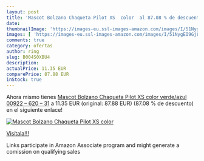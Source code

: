 ```yaml
---
layout: post
title: 'Mascot Bolzano Chaqueta Pilot XS  color  al 87.08 % de descuento'
date: 
thumbnailImage: 'https://images-eu.ssl-images-amazon.com/images/I/51NygEI9GjL._SL200_.jpg'
images: [ 'https://images-eu.ssl-images-amazon.com/images/I/51NygEI9GjL._SL200_.jpg' ]
comments: true
category: ofertas
author: ring
slug: B004S0XBU4
description:
actualPrice: 11.35 EUR
comparePrice: 87.88 EUR
inStock: true
---
```


Ahora mismo tienes [Mascot Bolzano Chaqueta Pilot XS  color verde/azul  00922 – 620 – 31](https://www.amazon.es/dp/B004S0XBU4/?tag=tolees-21) a 11.35 EUR (original: 87.88 EUR) (87.08 %  de descuento) en el siguiente enlace!

[![Mascot Bolzano Chaqueta Pilot XS  color ](https://images-eu.ssl-images-amazon.com/images/I/51NygEI9GjL._SL200_.jpg)](https://www.amazon.es/dp/B004S0XBU4/?tag=tolees-21)

[Visítala!!!](https://www.amazon.es/dp/B004S0XBU4/?tag=tolees-21)

Links participate in Amazon Associate program and might generate a comission on qualifying sales
